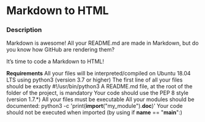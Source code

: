 <h1>Markdown to HTML</h1>

<h3>Description</h3>
Markdown is awesome! All your README.md are made in Markdown, but do you know how GitHub are rendering them?

It’s time to code a Markdown to HTML!

<strong>Requirements</strong>
All your files will be interpreted/compiled on Ubuntu 18.04 LTS using python3 (version 3.7 or higher)
The first line of all your files should be exactly #!/usr/bin/python3
A README.md file, at the root of the folder of the project, is mandatory
Your code should use the PEP 8 style (version 1.7.*)
All your files must be executable
All your modules should be documented: python3 -c 'print(__import__("my_module").__doc__)'
Your code should not be executed when imported (by using if __name__ == "__main__":)
